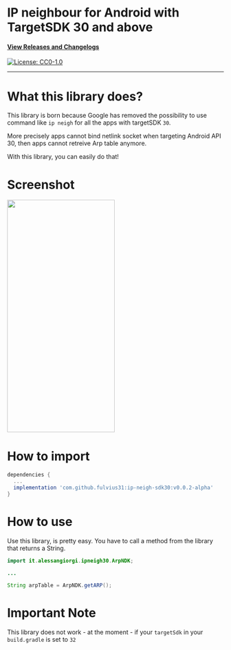 # IP neighbour for Android with TargetSDK 30 and above

#### [View Releases and Changelogs](https://github.com/fulvius31/ip-neigh-sdk30/releases)

[![License: CC0-1.0](https://img.shields.io/badge/License-CC0_1.0-lightgrey.svg)](http://creativecommons.org/publicdomain/zero/1.0/)

---
# What this library does?

This library is born because Google has removed the possibility to use command like `ip neigh` for all the apps with targetSDK `30`.

More precisely apps cannot bind netlink socket when targeting Android API 30, then apps cannot retreive Arp table anymore.

With this library, you can easily do that!

# Screenshot
<img src="https://github.com/fulvius31/ip-neigh-sdk30/blob/main/ipneigh_screen.png" width="250" height="540">

# How to import

```gradle
dependencies {
  ...
  implementation 'com.github.fulvius31:ip-neigh-sdk30:v0.0.2-alpha'
}
```

# How to use

Use this library, is pretty easy. You have to call a method from the library that returns a String.

``` java
import it.alessangiorgi.ipneigh30.ArpNDK;

...

String arpTable = ArpNDK.getARP();
```

# Important Note

This library does not work - at the moment - if your `targetSdk` in your `build.gradle` is set to `32`
